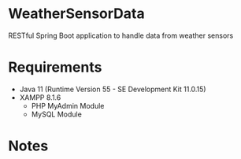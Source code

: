 # WeatherSensorData
RESTful Spring Boot application to handle data from weather sensors

# Requirements
- Java 11 (Runtime Version 55 - SE Development Kit 11.0.15)
- XAMPP 8.1.6
    - PHP MyAdmin Module
    - MySQL Module

# Notes
